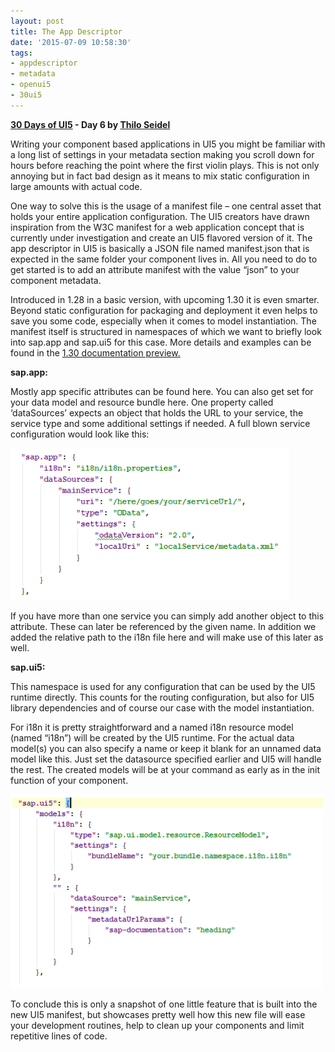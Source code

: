 ```yaml
---
layout: post
title: The App Descriptor
date: '2015-07-09 10:58:30'
tags:
- appdescriptor
- metadata
- openui5
- 30ui5
---
```


**[30 Days of UI5](/2015/07/04/30-days-of-ui5/) - Day 6 by [Thilo Seidel](https://twitter.com/ThiloDev)**

Writing your component based applications in UI5 you might be familiar with a long list of settings in your metadata section making you scroll down for hours before reaching the point where the first violin plays. This is not only annoying but in fact bad design as it means to mix static configuration in large amounts with actual code.

One way to solve this is the usage of a manifest file – one central asset that holds your entire application configuration. The UI5 creators have drawn inspiration from the W3C manifest for a web application concept that is currently under investigation and create an UI5 flavored version of it. The app descriptor in UI5 is basically a JSON file named manifest.json that is expected in the same folder your component lives in. All you need to do to get started is to add an attribute manifest with the value “json” to your component metadata.

Introduced in 1.28 in a basic version, with upcoming 1.30 it is even smarter. Beyond static configuration for packaging and deployment it even helps to save you some code, especially when it comes to model instantiation. The manifest itself is structured in namespaces of which we want to briefly look into sap.app and sap.ui5 for this case. More details and examples can be found in the [1.30 documentation preview.](https://openui5beta.hana.ondemand.com/#docs/guide/be0cf40f61184b358b5faedaec98b2da.html)

**sap.app:**

Mostly app specific attributes can be found here. You can also get set for your data model and resource bundle here. One property called ‘dataSources’ expects an object that holds the URL to your service, the service type and some additional settings if needed. A full blown service configuration would look like this:

![Screenshot of an sap.app stanza](/content/images/2018/01/Screen-Shot-2015-07-07-at-19.51.14.png)

If you have more than one service you can simply add another object to this attribute. These can later be referenced by the given name. In addition we added the relative path to the i18n file here and will make use of this later as well.

**sap.ui5:**

This namespace is used for any configuration that can be used by the UI5 runtime directly. This counts for the routing configuration, but also for UI5 library dependencies and of course our case with the model instantiation.

For i18n it is pretty straightforward and a named i18n resource model (named “i18n”) will be created by the UI5 runtime. For the actual data model(s) you can also specify a name or keep it blank for an unnamed data model like this. Just set the datasource specified earlier and UI5 will handle the rest. The created models will be at your command as early as in the init function of your component.

![Screenshot of an sap.ui5 stanza](/content/images/2018/01/Screen-Shot-2015-07-07-at-19.54.22.png)

To conclude this is only a snapshot of one little feature that is built into the new UI5 manifest, but showcases pretty well how this new file will ease your development routines, help to clean up your components and limit repetitive lines of code.


